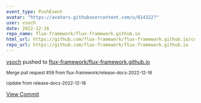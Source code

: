 ```yaml
---
event_type: PushEvent
avatar: "https://avatars.githubusercontent.com/u/814322?"
user: vsoch
date: 2022-12-16
repo_name: flux-framework/flux-framework.github.io
html_url: https://github.com/flux-framework/flux-framework.github.io/commit/744c953184cfa8ef5244aad04f61ca46a32c2621
repo_url: https://github.com/flux-framework/flux-framework.github.io
---
```


<a href='https://github.com/vsoch' target='_blank'>vsoch</a> pushed to <a href='https://github.com/flux-framework/flux-framework.github.io' target='_blank'>flux-framework/flux-framework.github.io</a>

<small>Merge pull request #59 from flux-framework/release-docs-2022-12-16

Update from release-docs-2022-12-16</small>

<a href='https://github.com/flux-framework/flux-framework.github.io/commit/744c953184cfa8ef5244aad04f61ca46a32c2621' target='_blank'>View Commit</a>